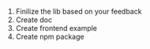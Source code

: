 1. Finilize the lib based on your feedback
2. Create doc
3. Create frontend example
4. Create npm package